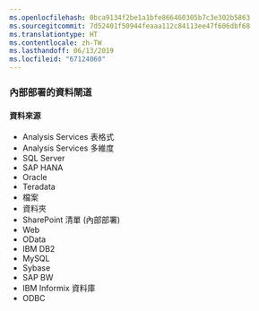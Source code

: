 ```yaml
---
ms.openlocfilehash: 0bca9134f2be1a1bfe866460305b7c3e302b5863
ms.sourcegitcommit: 7d52401f50944feaaa112c84113ee47f606dbf68
ms.translationtype: HT
ms.contentlocale: zh-TW
ms.lasthandoff: 06/13/2019
ms.locfileid: "67124060"
---
```

### <a name="on-premises-data-gateway"></a>內部部署的資料閘道

#### <a name="data-source"></a>資料來源

* Analysis Services 表格式
* Analysis Services 多維度
* SQL Server
* SAP HANA
* Oracle
* Teradata
* 檔案
* 資料夾
* SharePoint 清單 (內部部署)
* Web
* OData
* IBM DB2
* MySQL
* Sybase
* SAP BW
* IBM Informix 資料庫
* ODBC

